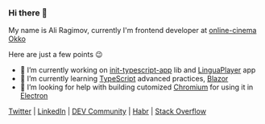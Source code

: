 ### Hi there 👋

My name is Ali Ragimov, currently I'm frontend developer at [online-cinema Okko](https://okko.tv/)

Here are just a few points 😉
- 🔭 I’m currently working on [init-typescript-app](https://github.com/barinbritva/init-typescript-app) lib and [LinguaPlayer](http://linguaplayer.barinbritva.com/) app
- 🌱 I’m currently learning [TypeScript](https://github.com/Microsoft/TypeScript) advanced practices, [Blazor](https://dotnet.microsoft.com/apps/aspnet/web-apps/blazor)
- 🤔 I’m looking for help with building cutomized [Chromium](https://github.com/chromium/chromium) for using it in [Electron](https://github.com/electron/electron)

[Twitter](https://twitter.com/barinbritva) | [LinkedIn](https://www.linkedin.com/in/barinbritva) | [DEV Community](https://dev.to/barinbritva) | [Habr](https://habr.com/ru/users/barinbritva) | [Stack Overflow](https://stackoverflow.com/users/3359277/barinbritva)

<!--
![](https://github-readme-stats.vercel.app/api?username=barinbritva&show_icons=true)

<!--
**barinbritva/barinbritva** is a ✨ _special_ ✨ repository because its `README.md` (this file) appears on your GitHub profile.

Here are some ideas to get you started:

- 🔭 I’m currently working on ...
- 🌱 I’m currently learning ...
- 👯 I’m looking to collaborate on ...
- 🤔 I’m looking for help with ...
- 💬 Ask me about ...
- 📫 How to reach me: ...
- 😄 Pronouns: ...
- ⚡ Fun fact: ...
-->
